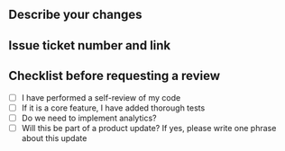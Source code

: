 ## Describe your changes

## Issue ticket number and link

## Checklist before requesting a review
- [ ] I have performed a self-review of my code
- [ ] If it is a core feature, I have added thorough tests
- [ ]  Do we need to implement analytics?
- [ ]  Will this be part of a product update? If yes, please write one phrase about this update
